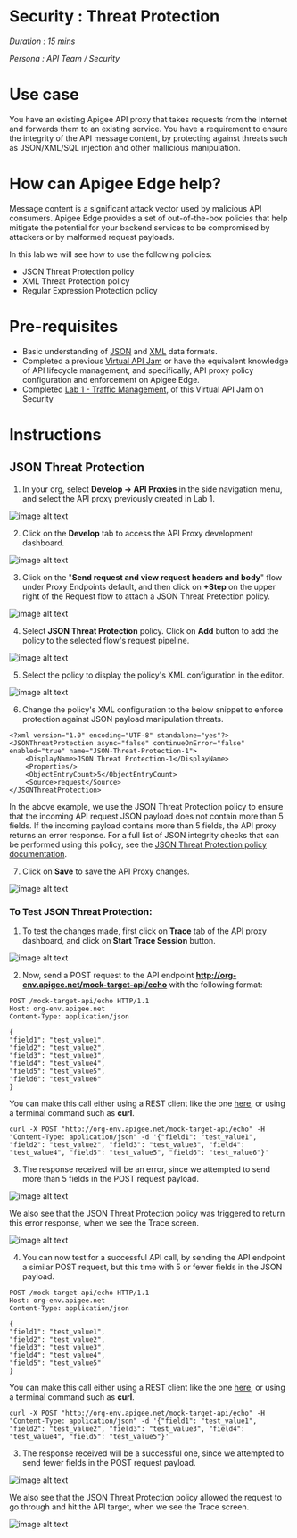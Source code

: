 # Security : Threat Protection

*Duration : 15 mins*

*Persona : API Team / Security*

# Use case

You have an existing Apigee API proxy that takes requests from the Internet and forwards them to an existing service. You have a requirement to ensure the integrity of the API message content, by protecting against threats such as JSON/XML/SQL injection and other mallicious manipulation. 

# How can Apigee Edge help?

Message content is a significant attack vector used by malicious API consumers. Apigee Edge provides a set of out-of-the-box policies that help mitigate the potential for your backend services to be compromised by attackers or by malformed request payloads.

In this lab we will see how to use the following policies:
 - JSON Threat Protection policy
 - XML Threat Protection policy
 - Regular Expression Protection policy

# Pre-requisites

* Basic understanding of [JSON](https://www.json.org/) and [XML](https://www.w3.org/TR/2008/REC-xml-20081126) data formats.
* Completed a previous [Virtual API Jam](https://github.com/rmistry75/devjam3/tree/master/Labs/VirtualAPIJam) or have the equivalent knowledge of API lifecycle management, and specifically, API proxy policy configuration and enforcement on Apigee Edge.
* Completed [Lab 1 - Traffic Management](https://github.com/aliceinapiland/AdvancedVirtualAPIJam/tree/master/SecurityJam/Lab%201%20Traffic%20Management%20-%20Throttle%20APIs), of this Virtual API Jam on Security

# Instructions

## JSON Threat Protection

1. In your org, select **Develop → API Proxies** in the side navigation menu, and select the API proxy previously created in Lab 1.

![image alt text](./media/image_5.png)

2. Click on the **Develop** tab to access the API Proxy development dashboard.

![image alt text](./media/image_9.png)

3. Click on the "**Send request and view request headers and body**" flow under Proxy Endpoints default, and then click on **+Step** on the upper right of the Request flow to attach a JSON Threat Pretection policy.

![image alt text](./media/select-json-flow-for-policy.png)

4. Select **JSON Threat Protection** policy. Click on **Add** button to add the policy to the selected flow's request pipeline.

![image alt text](./media/add-policy.png)

5. Select the policy to display the policy's XML configuration in the editor.

![image alt text](./media/select-policy-config.png)

6. Change the policy's XML configuration to the below snippet to enforce protection against JSON payload manipulation threats.
```
<?xml version="1.0" encoding="UTF-8" standalone="yes"?>
<JSONThreatProtection async="false" continueOnError="false" enabled="true" name="JSON-Threat-Protection-1">
    <DisplayName>JSON Threat Protection-1</DisplayName>
    <Properties/>
    <ObjectEntryCount>5</ObjectEntryCount>
    <Source>request</Source>
</JSONThreatProtection>
```

In the above example, we use the JSON Threat Protection policy to ensure that the incoming API request JSON payload does not contain more than 5 fields. If the incoming payload contains more than 5 fields, the API proxy returns an error response.
For a full list of JSON integrity checks that can be performed using this policy, see the [JSON Threat Protection policy documentation](https://docs.apigee.com/api-platform/reference/policies/json-threat-protection-policy#elementreference).

7. Click on **Save** to save the API Proxy changes.

![image alt text](./media/save-changes.png)

### To Test JSON Threat Protection:

1. To test the changes made, first click on **Trace** tab of the API proxy dashboard, and click on **Start Trace Session** button.

![image alt text](./media/start-trace.png)

2. Now, send a POST request to the API endpoint **http://org-env.apigee.net/mock-target-api/echo** with the following format:
```
POST /mock-target-api/echo HTTP/1.1
Host: org-env.apigee.net
Content-Type: application/json

{
"field1": "test_value1",
"field2": "test_value2",
"field3": "test_value3",
"field4": "test_value4",
"field5": "test_value5",
"field6": "test_value6"
}
```

You can make this call either using a REST client like the one [here](https://apigee-rest-client.appspot.com/), or using a terminal command such as **curl**.
```
curl -X POST "http://org-env.apigee.net/mock-target-api/echo" -H "Content-Type: application/json" -d '{"field1": "test_value1", "field2": "test_value2", "field3": "test_value3", "field4": "test_value4", "field5": "test_value5", "field6": "test_value6"}'
```

3. The response received will be an error, since we attempted to send more than 5 fields in the POST request payload.

![image alt text](./media/error-response.png)

We also see that the JSON Threat Protection policy was triggered to return this error response, when we see the Trace screen.

![image alt text](./media/error-response-trace.png)

4. You can now test for a successful API call, by sending the API endpoint a similar POST request, but this time with 5 or fewer fields in the JSON payload.
```
POST /mock-target-api/echo HTTP/1.1
Host: org-env.apigee.net
Content-Type: application/json

{
"field1": "test_value1",
"field2": "test_value2",
"field3": "test_value3",
"field4": "test_value4",
"field5": "test_value5"
}
```

You can make this call either using a REST client like the one [here](https://apigee-rest-client.appspot.com/), or using a terminal command such as **curl**.
```
curl -X POST "http://org-env.apigee.net/mock-target-api/echo" -H "Content-Type: application/json" -d '{"field1": "test_value1", "field2": "test_value2", "field3": "test_value3", "field4": "test_value4", "field5": "test_value5"}'
```

3. The response received will be a successful one, since we attempted to send fewer fields in the POST request payload.

![image alt text](./media/success-response.png)

We also see that the JSON Threat Protection policy allowed the request to go through and hit the API target, when we see the Trace screen.

![image alt text](./media/success-response-trace.png)